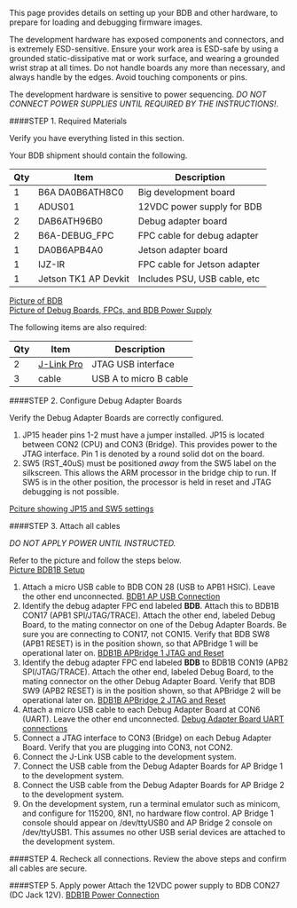 This page provides details on setting up your BDB and other hardware, to prepare for loading and debugging firmware images.

The development hardware has exposed components and connectors, and is extremely ESD-sensitive. Ensure your work area is ESD-safe by using a grounded static-dissipative mat or work surface, and wearing a grounded wrist strap at all times. Do not handle boards any more than necessary, and always handle by the edges. Avoid touching components or pins.

The development hardware is sensitive to power sequencing. *DO NOT CONNECT POWER SUPPLIES UNTIL REQUIRED BY THE INSTRUCTIONS!*.

####STEP 1. Required Materials

Verify you have everything listed in this section.

Your BDB shipment should contain the following.

Qty | Item | Description
----|------|-------------
1 | B6A DA0B6ATH8C0 | Big development board
1 | ADUS01 | 12VDC power supply for BDB
2 | DAB6ATH96B0 | Debug adapter board
2 | B6A-DEBUG_FPC | FPC cable for debug adapter
1 | DA0B6APB4A0 | Jetson adapter board
1 | IJZ-IR | FPC cable for Jetson adapter
1 | Jetson TK1 AP Devkit | Includes PSU, USB cable, etc

[Picture of BDB](images/BDB1B-Board.png)  
[Picture of Debug Boards, FPCs, and BDB Power Supply](images/BDB1B-Accessories.png)  

The following items are also required:  

Qty | Item | Description
----|------|-------------
2   | [J-Link Pro](http://www.segger.com/jlink-pro.html) | JTAG USB interface
3   | cable | USB A to micro B cable
 
####STEP 2. Configure Debug Adapter Boards

Verify the Debug Adapter Boards are correctly configured.  

1. JP15 header pins 1-2 must have a jumper installed. JP15 is located between CON2 (CPU) and CON3 (Bridge). This provides power to the JTAG interface. Pin 1 is denoted by a round solid dot on the board.
2. SW5 (RST_40uS) must be positioned *away* from the SW5 label on the silkscreen. This allows the ARM processor in the bridge chip to run. If SW5 is in the other position, the processor is held in reset and JTAG debugging is not possible.

[Pciture showing JP15 and SW5 settings](images/Debug-Adapter-Board-Rev-B-Setup.png)

####STEP 3. Attach all cables

*DO NOT APPLY POWER UNTIL INSTRUCTED.*  

Refer to the picture and follow the steps below.  
[Picture BDB1B Setup](images/BDB1B-Setup-Birds-Eye-View.png)

1. Attach a micro USB cable to BDB CON 28 (USB to APB1 HSIC).  Leave the other end unconnected. [BDB1 AP USB Connection](images/BDB1B-AP-USB.png)  
2. Identify the debug adapter FPC end labeled **BDB**. Attach this to  BDB1B CON17 (APB1 SPI/JTAG/TRACE). Attach the other end, labeled Debug Board, to the mating connector on one of the Debug Adapter Boards. Be sure you are connecting to CON17, not CON15.  Verify that BDB SW8 (APB1 RESET) is in the position shown, so that APBridge 1 will be operational later on. [BDB1B APBridge 1 JTAG and Reset](images/BDB1B-APBridge-1-JTAG-And-Reset.png)  
3. Identify the debug adapter FPC end labeled **BDB** to BDB1B CON19 (APB2 SPI/JTAG/TRACE). Attach the other end, labeled Debug Board, to the mating connector on the other Debug Adapter Board. Verify that BDB SW9 (APB2 RESET) is in the position shown, so that APBridge 2 will be operational later on. [BDB1B APBridge 2 JTAG and Reset](images/BDB1B-APBridge-2-JTAG-And-Reset.png)  
4. Attach a micro USB cable to each Debug Adapter Board at CON6 (UART). Leave the other end unconnected. [Debug Adapter Board UART connections](images/Debug-Adapter-Board-Rev-B-Connections.png)  
5. Connect a JTAG interface to CON3 (Bridge) on each Debug Adapter Board. Verify that you are plugging into CON3, not CON2.   
6. Connect the J-Link USB cable to the development system.  
7. Connect the USB cable from the Debug Adapter Boards for AP Bridge 1 to the development system.
8. Connect the USB cable from the Debug Adapter Boards for AP Bridge 2 to the development system.
9. On the development system, run a terminal emulator such as minicom, and configure for 115200, 8N1, no hardware flow control. AP Bridge 1 console should appear on  /dev/ttyUSB0 and AP Bridge 2 console on  /dev/ttyUSB1. This assumes no other USB serial devices are attached to the development system.  

####STEP 4. Recheck all connections.
Review the above steps and confirm all cables are secure.

####STEP 5. Apply power
Attach the 12VDC power supply to BDB CON27 (DC Jack 12V). [BDB1B Power Connection](images/BDB1B-Power-Connection.png)  

